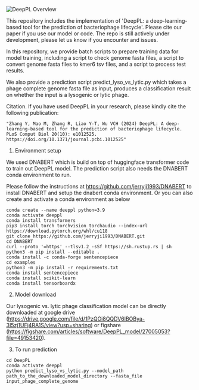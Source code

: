 
![DeepPL Overview](https://github.com/user-attachments/assets/babba0f6-fd13-4758-86cd-c24c6a4b4a87)


This repository includes the implementation of 'DeepPL: a deep-learning-based tool for the prediction of bacteriophage lifecycle'. Please cite our paper if you use our model or code. The repo is still actively under development, please let us know if you encounter and issues.

In this repository, we provide batch scripts to prepare training data for model training, including a script to check genome fasta files, a script to convert genome fasta files to kmer6 tsv files, and a script to process test results.
 
We also provide a prediction script predict_lyso_vs_lytic.py which takes a phage complete genome fasta file as input, produces a classification result on whether the input is a lysogenic or lytic phage.

Citation. If you have used DeepPL in your research, please kindly cite the following publication:
```
"Zhang Y, Mao M, Zhang R, Liao Y-T, Wu VCH (2024) DeepPL: A deep-learning-based tool for the prediction of bacteriophage lifecycle. PLoS Comput Biol 20(10): e1012525. https://doi.org/10.1371/journal.pcbi.1012525"
```

1. Environment setup

We used DNABERT which is build on top of huggingface transformer code to train out DeepPL model. The prediction script also needs the DNABERT conda environment to run.

Please follow the instructions at https://github.com/jerryji1993/DNABERT to install DNABERT and setup the dnabert conda environment. Or you can also create and activate a conda environment as below

```
conda create --name deeppl python=3.9
conda activate deeppl
conda install transformers
pip3 install torch torchvision torchaudio --index-url https://download.pytorch.org/whl/cu118
git clone https://github.com/jerryji1993/DNABERT.git
cd DNABERT
curl --proto '=https' --tlsv1.2 -sSf https://sh.rustup.rs | sh
python3 -m pip install --editable .
conda install -c conda-forge sentencepiece
cd examples
python3 -m pip install -r requirements.txt
conda install sentencepiece
conda install scikit-learn
conda install tensorboardx
```

2. Model download

Our lysogenic vs. lytic phage classification model can be directly downloaded at google drive (https://drive.google.com/file/d/1PzQOi8QQDV6IBOBya-3I5zj1UFj4RA1S/view?usp=sharing) or figshare (https://figshare.com/articles/software/DeepPL_model/27005053?file=49153420).


3. To run prediction
```
cd DeepPL
conda activate deeppl
python predict_lyso_vs_lytic.py --model_path path_to_the_downloaded_model_directory --fasta_file input_phage_complete_genome
```
